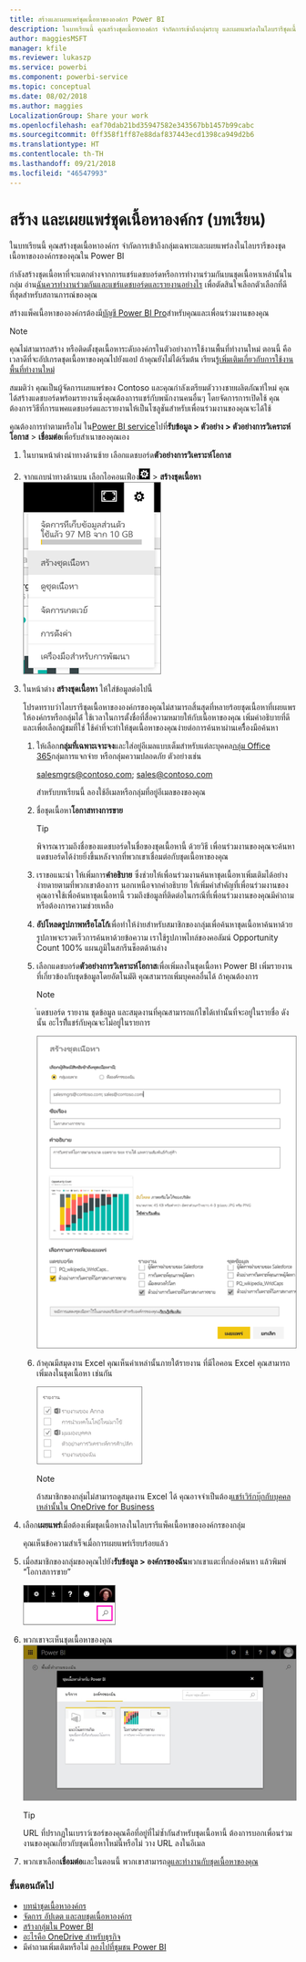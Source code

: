 ```yaml
---
title: สร้างและเผยแพร่ชุดเนื้อหาขององค์กร Power BI
description: ในบทเรียนนี้ คุณสร้างชุดเนื้อหาองค์กร จำกัดการเข้าถึงกลุ่มระบุ และเผยแพร่ลงในไลบรารีชุดเนื้อหาขององค์กรของคุณใน Power BI
author: maggiesMSFT
manager: kfile
ms.reviewer: lukaszp
ms.service: powerbi
ms.component: powerbi-service
ms.topic: conceptual
ms.date: 08/02/2018
ms.author: maggies
LocalizationGroup: Share your work
ms.openlocfilehash: eaf70dab21bd35947582e343567bb1457b99cabc
ms.sourcegitcommit: 0ff358f1ff87e88daf837443ecd1398ca949d2b6
ms.translationtype: HT
ms.contentlocale: th-TH
ms.lasthandoff: 09/21/2018
ms.locfileid: "46547993"
---
```

# <a name="create-and-publish-a-power-bi-organizational-content-pack-tutorial"></a>สร้าง และเผยแพร่ชุดเนื้อหาองค์กร (บทเรียน)

ในบทเรียนนี้ คุณสร้างชุดเนื้อหาองค์กร จำกัดการเข้าถึงกลุ่มเฉพาะและเผยแพร่ลงในไลบรารีของชุดเนื้อหาขององค์กรของคุณใน Power BI

กำลังสร้างชุดเนื้อหาที่จะแตกต่างจากการแชร์แดชบอร์ดหรือการทำงานร่วมกันบนชุดเนื้อหาเหล่านั้นในกลุ่ม อ่าน[ฉันควรทำงานร่วมกันและแชร์แดชบอร์ดและรายงานอย่างไร](service-how-to-collaborate-distribute-dashboards-reports.md) เพื่อตัดสินใจเลือกตัวเลือกที่ดีที่สุดสำหรับสถานการณ์ของคุณ

สร้างแพ็คเนื้อหาขององค์กรต้องมี[บัญชี Power BI Pro](https://powerbi.microsoft.com/pricing)สำหรับคุณและเพื่อนร่วมงานของคุณ 

> [!NOTE]
> คุณไม่สามารถสร้าง หรือติดตั้งชุดเนื้อหาระดับองค์กรในตัวอย่างการใช้งานพื้นที่ทำงานใหม่ ตอนนี้ คือเวลาดีที่จะอัปเกรดชุดเนื้อหาของคุณไปยังแอป ถ้าคุณยังไม่ได้เริ่มต้น เรียนรู้[เพิ่มเติมเกี่ยวกับการใช้งานพื้นที่ทำงานใหม่](service-create-the-new-workspaces.md)
> 

สมมติว่า คุณเป็นผู้จัดการเผยแพร่ของ Contoso และคุณกำลังเตรียมตัววางชายผลิตภัณฑ์ใหม่  คุณได้สร้างแดชบอร์ดพร้อมรายงานซึ่งคุณต้องการแชร์กับพนักงานคนอื่นๆ โดยจัดการการเปิดใช้ คุณต้องการวิธีที่การแพคแดชบอร์ดและรายงานให้เป็นโซลูชันสำหรับเพื่อนร่วมงานของคุณจะได้ใช้ 

คุณต้องการทำตามหรือไม่ ใน[Power BI service](https://powerbi.com)ไปที่**รับข้อมูล > ตัวอย่าง > ตัวอย่างการวิเคราะห์โอกาส** > **เชื่อมต่อ**เพื่อรับสำเนาของคุณเอง 

1. ในบานหน้าต่างนำทางด้านซ้าย เลือกแดชบอร์ด**ตัวอย่างการวิเคราะห์โอกาส**
2. จากแถบนำทางด้านบน เลือกไอคอนเฟือง![](media/service-organizational-content-pack-create-and-publish/cog.png)  >  **สร้างชุดเนื้อหา**    
   ![](media/service-organizational-content-pack-create-and-publish/pbi_create_contpk.png)
3. ในหน้าต่าง **สร้างชุดเนื้อหา** ให้ใส่ข้อมูลต่อไปนี้  
   
   โปรดทราบว่าไลบรารีชุดเนื้อหาขององค์กรของคุณไม่สามารถสิ้นสุดที่หลายร้อยชุดเนื้อหาที่เผยแพรให้องค์กรหรือกลุ่มได้่ ใช้เวลาในการตั้งชื่อที่สื่อความหมายให้กับเนื้อหาของคุณ เพิ่มคำอธิบายที่ดีและเพื่อเลือกผู้ชมที่ใช่  ใช้คำที่จะทำให้ชุดเนื้อหาของคุณง่ายต่อการค้นหาผ่านเครืื่องมือค้นหา
   
   1. ให้เลือก**กลุ่มที่เฉพาะเจาะจง**และใส่อยู่อีเมลแบบเต็มสำหรับแต่ละบุคคล[กลุ่ม Office 365](https://support.office.com/article/Create-a-group-in-Office-365-7124dc4c-1de9-40d4-b096-e8add19209e9)กลุ่มการแจกจ่าย หรือกลุ่มความปลอดภัย ตัวอย่างเช่น
      
        salesmgrs@contoso.com; sales@contoso.com
      
      สำหรับบทเรียนนี้ ลองใช้อีเมลหรือกลุ่มที่อยู่อีเมลของของคุณ
   
   2. ชื่อชุดเนื้อหา**โอกาสทางการขาย**
   
      > [!TIP]
      > พิจารณารวมถึงชื่อของแดชบอร์ดในชื่อของชุดเนื้อหานี้ ด้วยวิธี เพื่อนร่วมงานของคุณจะค้นหาแดชบอร์ดได้ง่ายยิ่งขึ้นหลังจากที่พวกเขาเชื่อมต่อกับชุดเนื้อหาของคุณ
      > 
      > 
   
   3. เราขอแนะนำ ให้เพิ่มการ**คำอธิบาย** ซึ่งช่วยให้เพื่อนร่วมงานค้นหาชุดเนื้อหาเพิ่มเติมได้อย่างง่ายดายตามที่พวกเขาต้องการ นอกเหนือจากคำอธิบาย ให้เพิ่มคำสำคัญที่เพื่อนร่วมงานของคุณอาจใช้เพื่อค้นหาชุดเนื้อหานี้ รวมถึงข้อมูลที่ติดต่อในกรณีที่เพื่อนร่วมงานของคุณมีคำถาม หรือต้องการความช่วยเหลือ
   
   4. **อัปโหลดรูปภาพหรือโลโก้**เพื่อทำให้ง่ายสำหรับสมาชิกของกลุ่มเพื่อค้นหาชุดเนื้อหา&#151;ค้นหาด้วยรูปภาพจะรวดเร็วการค้นหาด้วยข้อความ เราใช้รูปภาพไทล์ของคอลัมน์ Opportunity Count 100% แผนภูมิในสกรีนช็อตด้านล่าง
   
   5. เลือกแดชบอร์ด**ตัวอย่างการวิเคราะห์โอกาส**เพื่อเพิ่มลงในชุดเนื้อหา  Power BI เพิ่มรายงานที่เกี่ยวข้องกับชุดข้อมูลโดยอัตโนมัติ คุณสามารถเพิ่มบุคคลอื่นได้ ถ้าคุณต้องการ
   
      > [!NOTE]
      >  ่แดชบอร์ด รายงาน ชุดข้อมูล และสมุดงานที่คุณสามารถแก้ไขได้เท่านั้นที่จะอยู่ในรายชื่อ ดังนั้น อะไรท่ีี่แชร์กับคุณจะไม่อยู่ในรายการ
      > 
      > 
   
      ![](media/service-organizational-content-pack-create-and-publish/cpwindow.png) 
   
   6. ถ้าคุณมีสมุดงาน Excel คุณเห็นค่าเหล่านั้นภายใต้รายงาน ที่มีไอคอน Excel คุณสามารถเพิ่มลงในชุดเนื้อหา เช่นกัน
   
      ![](media/service-organizational-content-pack-create-and-publish/pbi_orgcontpkexcel.png)
   
      > [!NOTE]
      > ถ้าสมาชิกของกลุ่มไม่สามารถดูสมุดงาน Excel ได้ คุณอาจจำเป็นต้อง[แชร์เวิร์กบุ๊กกับบุคคลเหล่านั้นใน OneDrive for Business](https://support.office.com/en-us/article/Share-documents-or-folders-in-Office-365-1fe37332-0f9a-4719-970e-d2578da4941c)
      > 
      > 
4. เลือก**เผยแพร่**เมื่อต้องเพิ่มชุดเนื้อหาลงในไลบรารีแพ็คเนื้อหาขององค์กรของกลุ่ม  
   
   คุณเห็นข้อความสำเร็จเมื่อการเผยแพร่เรียบร้อยแล้ว 
5. เมื่อสมาชิกของกลุ่มของคุณไปยัง**รับข้อมูล > องค์กรของฉัน**พวกเขาแตะที่กล่องค้นหา แล้วพิมพ์ “โอกาสการขาย”
   
   ![](media/service-organizational-content-pack-create-and-publish/cp_searchbox.png) 
6. พวกเขาจะเห็นชุดเนื้อหาของคุณ  
   ![](media/service-organizational-content-pack-create-and-publish/powerbi-find-content-pack-organization.png) 
   
   > [!TIP]
   > URL ที่ปรากฏในเบราว์เซอร์ของคุณคือที่อยู่ที่ไม่ซ้ำกันสำหรับชุดเนื้อหานี้  ต้องการบอกเพื่อนร่วมงานของคุณเกี่ยวกับชุดเนื้อหาใหม่นี้หรือไม่  วาง URL ลงในอีเมล
   > 
   > 
7. พวกเขาเลือก**เชื่อมต่อ**และในตอนนี้ พวกเขาสามารถ[ดูและทำงานกับชุดเนื้อหาของคุณ](service-organizational-content-pack-copy-refresh-access.md) 

### <a name="next-steps"></a>ขั้นตอนถัดไป
* [บทนำชุดเนื้อหาองค์กร](service-organizational-content-pack-introduction.md)  
* [จัดการ อัปเดต และลบชุดเนื้อหาองค์กร](service-organizational-content-pack-manage-update-delete.md)  
* [สร้างกลุ่มใน Power BI](consumer/end-user-create-apps.md)  
* [อะไรคือ OneDrive สำหรับธุรกิจ](https://support.office.com/en-us/article/What-is-OneDrive-for-Business-187f90af-056f-47c0-9656-cc0ddca7fdc2)
* มีคำถามเพิ่มเติมหรือไม่ [ลองไปที่ชุมชน Power BI](http://community.powerbi.com/)

